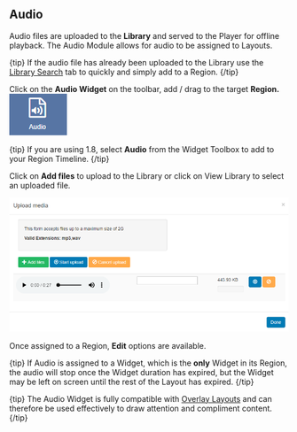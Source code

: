 <!--toc=widgets-->

## Audio 

Audio files are uploaded to the **Library** and served to the Player for offline playback. The Audio Module allows for audio to be assigned to Layouts.

{tip}
If the audio file has already been uploaded to the Library use the [Library Search](layouts_library_search.html) tab to quickly and simply add to a Region.
{/tip}

Click on the **Audio Widget** on the toolbar,  add / drag to the target **Region.** ![Audio Widget](img/v2_media_audio_widget.png)



{tip}
If you are using 1.8, select **Audio** from the Widget Toolbox to add to your Region Timeline.
{/tip}



Click on **Add files** to upload to the Library or click on View Library to select an uploaded file.

![Audio AddFile](img/v2_modules_audio_upload.png)

Once assigned to a Region, **Edit** options are available.

{tip}
If Audio is assigned to a Widget, which is the **only** Widget in its Region, the audio will stop once the Widget duration has expired, but the Widget may be left on screen until the rest of the Layout has expired.
{/tip}



{tip}
The Audio Widget is fully compatible with [Overlay Layouts](layouts_overlay.html) and can therefore be used effectively to draw attention and compliment content.
{/tip}